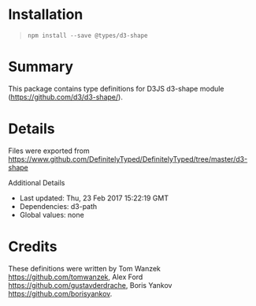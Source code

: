 # Installation
> `npm install --save @types/d3-shape`

# Summary
This package contains type definitions for D3JS d3-shape module (https://github.com/d3/d3-shape/).

# Details
Files were exported from https://www.github.com/DefinitelyTyped/DefinitelyTyped/tree/master/d3-shape

Additional Details
 * Last updated: Thu, 23 Feb 2017 15:22:19 GMT
 * Dependencies: d3-path
 * Global values: none

# Credits
These definitions were written by Tom Wanzek <https://github.com/tomwanzek>, Alex Ford <https://github.com/gustavderdrache>, Boris Yankov <https://github.com/borisyankov>.

